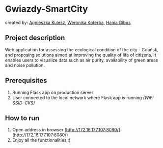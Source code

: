 # Gwiazdy-SmartCity

created by: [Agnieszka Kulesz](https://github.com/agatherat), [Weronika Koterba](https://github.com/weronikakoterba), [Hania Gibus](https://github.com/haniagibus)

## Project description
Web application for assessing the ecological condition of the city - Gdańsk, and proposing solutions aimed at improving the quality of life of citizens. It enables
users to visualize data such as air purity, availability of green areas and noise pollution.

## Prerequisites
1. Running Flask app on production server
2. User connected to the local network where Flask app is running _(WiFi SSID: CKS)_

## How to run
1. Open address in browser [http://172.16.177.107:8080/](http://172.16.177.107:8080/)
4. Enjoy all the functionalities :)
